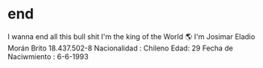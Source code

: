 # end
I wanna end all this bull shit 
I'm the king of the World 🌎
I'm Josimar Eladio Morán Brito 18.437.502-8
Nacionalidad : Chileno 
Edad: 29
Fecha de Naciwmiento : 6-6-1993

